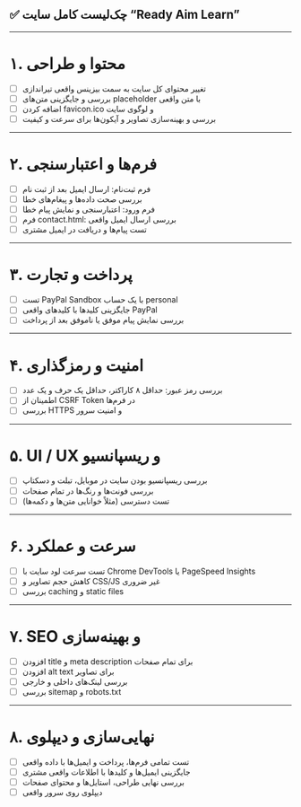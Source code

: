 ## ✅ چک‌لیست کامل سایت “Ready Aim Learn”

---

# ۱. محتوا و طراحی
- [ ] تغییر محتوای کل سایت به سمت بیزینس واقعی تیراندازی  
- [ ] بررسی و جایگزینی متن‌های placeholder با متن واقعی  
- [ ] اضافه کردن favicon.ico و لوگوی سایت  
- [ ] بررسی و بهینه‌سازی تصاویر و آیکون‌ها برای سرعت و کیفیت  

---

# ۲. فرم‌ها و اعتبارسنجی
- [ ] فرم ثبت‌نام: ارسال ایمیل بعد از ثبت نام  
- [ ] بررسی صحت داده‌ها و پیغام‌های خطا  
- [ ] فرم ورود: اعتبارسنجی و نمایش پیام خطا  
- [ ] فرم contact.html: بررسی ارسال ایمیل واقعی  
- [ ] تست پیام‌ها و دریافت در ایمیل مشتری  

---

# ۳. پرداخت و تجارت
- [ ] تست PayPal Sandbox با یک حساب personal  
- [ ] جایگزینی کلیدها با کلیدهای واقعی PayPal  
- [ ] بررسی نمایش پیام موفق یا ناموفق بعد از پرداخت  

---

# ۴. امنیت و رمزگذاری
- [ ] بررسی رمز عبور: حداقل ۸ کاراکتر، حداقل یک حرف و یک عدد  
- [ ] اطمینان از CSRF Token در فرم‌ها  
- [ ] بررسی HTTPS و امنیت سرور  

---

# ۵. UI / UX و ریسپانسیو
- [ ] بررسی ریسپانسیو بودن سایت در موبایل، تبلت و دسکتاپ  
- [ ] بررسی فونت‌ها و رنگ‌ها در تمام صفحات  
- [ ] تست دسترسی (مثلاً خوانایی متن‌ها و دکمه‌ها)  

---

# ۶. سرعت و عملکرد
- [ ] تست سرعت لود سایت با Chrome DevTools یا PageSpeed Insights  
- [ ] کاهش حجم تصاویر و CSS/JS غیر ضروری  
- [ ] بررسی caching و static files  

---

# ۷. SEO و بهینه‌سازی
- [ ] افزودن title و meta description برای تمام صفحات  
- [ ] افزودن alt text برای تصاویر  
- [ ] بررسی لینک‌های داخلی و خارجی  
- [ ] بررسی sitemap و robots.txt  

---

# ۸. نهایی‌سازی و دیپلوی
- [ ] تست تمامی فرم‌ها، پرداخت و ایمیل‌ها با داده واقعی  
- [ ] جایگزینی ایمیل‌ها و کلیدها با اطلاعات واقعی مشتری  
- [ ] بررسی نهایی طراحی، استایل‌ها و محتوای صفحات  
- [ ] دیپلوی روی سرور واقعی
